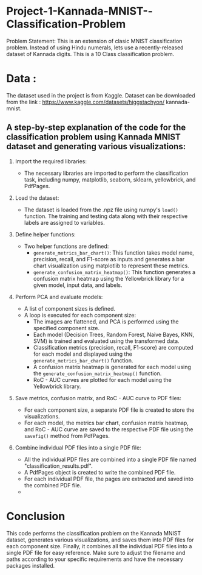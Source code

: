 # Project-1-Kannada-MNIST--Classification-Problem
Problem Statement: This is an extension of clasic MNIST classification problem. Instead of using Hindu numerals, lets use a recently-released dataset of Kannada digits. This is a 10 Class classification problem.
# Data :
The dataset used in the project is from Kaggle.
Dataset can be downloaded from the link : https://www.kaggle.com/datasets/higgstachyon/
kannada-mnist.
## A step-by-step explanation of the code for the classification problem using Kannada MNIST dataset and generating various visualizations:
1. Import the required libraries:
   - The necessary libraries are imported to perform the classification task, including numpy, matplotlib, seaborn, sklearn, yellowbrick, and PdfPages.

2. Load the dataset:
   - The dataset is loaded from the .npz file using numpy's `load()` function. The training and testing data along with their respective labels are assigned to variables.

3. Define helper functions:
   - Two helper functions are defined:
     - `generate_metrics_bar_chart()`: This function takes model name, precision, recall, and F1-score as inputs and generates a bar chart visualization using matplotlib to represent these metrics.
     - `generate_confusion_matrix_heatmap()`: This function generates a confusion matrix heatmap using the Yellowbrick library for a given model, input data, and labels.

4. Perform PCA and evaluate models:
   - A list of component sizes is defined.
   - A loop is executed for each component size:
     - The images are flattened, and PCA is performed using the specified component size.
     - Each model (Decision Trees, Random Forest, Naive Bayes, KNN, SVM) is trained and evaluated using the transformed data.
     - Classification metrics (precision, recall, F1-score) are computed for each model and displayed using the `generate_metrics_bar_chart()` function.
     - A confusion matrix heatmap is generated for each model using the `generate_confusion_matrix_heatmap()` function.
     - RoC - AUC curves are plotted for each model using the Yellowbrick library.

5. Save metrics, confusion matrix, and RoC - AUC curve to PDF files:
   - For each component size, a separate PDF file is created to store the visualizations.
   - For each model, the metrics bar chart, confusion matrix heatmap, and RoC - AUC curve are saved to the respective PDF file using the `savefig()` method from PdfPages.

6. Combine individual PDF files into a single PDF file:
   - All the individual PDF files are combined into a single PDF file named "classification_results.pdf".
   - A PdfPages object is created to write the combined PDF file.
   - For each individual PDF file, the pages are extracted and saved into the combined PDF file.
   - 
# Conclusion
This code performs the classification problem on the Kannada MNIST dataset, generates various visualizations, and saves them into PDF files for each component size. Finally, it combines all the individual PDF files into a single PDF file for easy reference.
Make sure to adjust the filename and paths according to your specific requirements and have the necessary packages installed.
